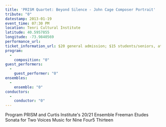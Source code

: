 ```yaml
---
title: 'PRISM Quartet: Beyond Silence - John Cage Composer Portrait'
tribute: "0"
datestamp: 2013-01-19
event_time: 07:30 PM
location: Tenri Cultural Institute
latitude: 40.5957855
longitude: -73.9840569
performance_url: 
ticket_information_url: $20 general admission; $15 students/seniors, at door only (no reservations required)
program: 
  -
    composition: "0"
guest_performers: 
  -
    guest_performer: "0"
ensembles: 
  -
    ensemble: "0"
conductors: 
  -
    conductor: "0"
---
```

Program
PRISM and Curtis Institute's 20/21 Ensemble
Freeman Etudes
Sonata for Two Voices
Music for Nine
Four5
Thirteen